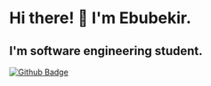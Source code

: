 # Hi there! 👋 I'm Ebubekir.

## I'm software engineering student.
 
 [![Github Badge](https://img.shields.io/badge/-Github-000?style=quare&labelColor=000&logo=Github&logoColor=white&link=link)](https://github.com/ebbkr) 
